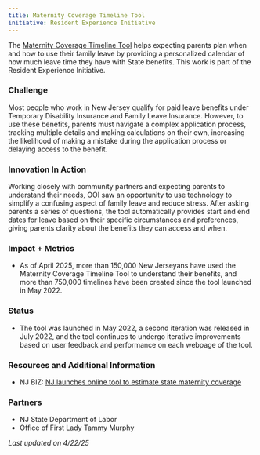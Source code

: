 ```yaml
---
title: Maternity Coverage Timeline Tool
initiative: Resident Experience Initiative
---
```


The [Maternity Coverage Timeline Tool](https://myleavebenefits.nj.gov/timeline) helps expecting parents plan when and how to use their family leave by providing a personalized calendar of how much leave time they have with State benefits. This work is part of the Resident Experience Initiative.

### Challenge

Most people who work in New Jersey qualify for paid leave benefits under Temporary Disability Insurance and Family Leave Insurance. However, to use these benefits, parents must navigate a complex application process, tracking multiple details and making calculations on their own, increasing the likelihood of making a mistake during the application process or delaying access to the benefit.

### Innovation In Action

Working closely with community partners and expecting parents to understand their needs, OOI saw an opportunity to use technology to simplify a confusing aspect of family leave and reduce stress. After asking parents a series of questions, the tool automatically provides start and end dates for leave based on their specific circumstances and preferences, giving parents clarity about the benefits they can access and when.

### Impact \+ Metrics

* As of April 2025, more than 150,000 New Jerseyans have used the Maternity Coverage Timeline Tool to understand their benefits, and more than 750,000 timelines have been created since the tool launched in May 2022\.

### Status

* The tool was launched in May 2022, a second iteration was released in July 2022, and the tool continues to undergo iterative improvements based on user feedback and performance on each webpage of the tool.

### Resources and Additional Information

* NJ BIZ: [NJ launches online tool to estimate state maternity coverage](https://njbiz.com/nj-launches-online-tool-to-estimate-state-maternity-coverage/)

### Partners

* NJ State Department of Labor  
* Office of First Lady Tammy Murphy 

*Last updated on 4/22/25*
